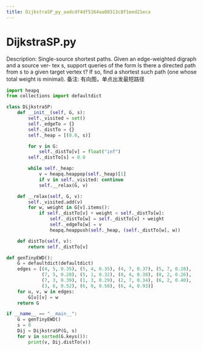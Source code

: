 ```yaml
---
title: DijkstraSP_py_aadcdf4df5164aa08313c8f1eed21eca
---
```


# DijkstraSP.py

Description: Single-source shortest paths. Given an edge-weighted digraph and a source ver- tex s, support queries of the form Is there a directed path from s to a given target vertex t? If so, find a shortest such path (one whose total weight is minimal).
备注: 有向图，单点出发最短路径

```python
import heapq
from collections import defaultdict

class DijkstraSP:
    def __init__(self, G, s):
        self._visited = set()
        self._edgeTo = {}
        self._distTo = {}
        self._heap = [(0.0, s)]

        for v in G:
            self._distTo[v] = float("inf")
        self._distTo[s] = 0.0

        while self._heap:
            v = heapq.heappop(self._heap)[1]
            if v in self._visited: continue
            self.__relax(G, v)

    def __relax(self, G, v):
        self._visited.add(v)
        for w, weight in G[v].items():
            if self._distTo[v] + weight < self._distTo[w]:
                self._distTo[w] = self._distTo[v] + weight
                self._edgeTo[w] = v
                heapq.heappush(self._heap, (self._distTo[w], w))

    def distTo(self, v):
        return self._distTo[v]

def genTinyEWD():
    G = defaultdict(defaultdict)
    edges = [(4, 5, 0.35), (5, 4, 0.35), (4, 7, 0.37), (5, 7, 0.28), 
             (7, 5, 0.28), (5, 1, 0.32), (0, 4, 0.38), (0, 2, 0.26), 
             (7, 3, 0.39), (1, 3, 0.29), (2, 7, 0.34), (6, 2, 0.40), 
             (3, 6, 0.52), (6, 0, 0.58), (6, 4, 0.93)]
    for u, v, w in edges:
        G[u][v] = w
    return G

if __name__ == "__main__":
    G = genTinyEWD()
    s = 0
    Dij = DijkstraSP(G, s)
    for v in sorted(G.keys()):
        print(v, Dij.distTo(v))
```
